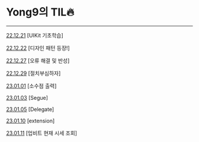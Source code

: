 # Yong9의 TIL🔥


---

[22.12.21](https://github.com/HiImYong99/TIL-Today-I-Learn/blob/main/22.12.21.md) [UIKit 기초학습]

[22.12.22](https://github.com/HiImYong99/TIL-Today-I-Learn/blob/main/22.12.22.md) [디자인 패턴 등장!]

[22.12.27](https://github.com/HiImYong99/TIL-Today-I-Learn/blob/main/22.12.27.md) [오류 해결 및 반성]

[22.12.29](https://github.com/HiImYong99/TIL-Today-I-Learn/blob/main/22.12.29.md) [절치부심하자]

[23.01.01](https://github.com/HiImYong99/TIL-Today-I-Learn/blob/main/23.01.01.md) [소수점 출력]

[23.01.03](https://github.com/HiImYong99/TIL-Today-I-Learn/blob/main/23.01.03%5BSegue%5D.md) [Segue]

[23.01.05](https://github.com/HiImYong99/TIL-Today-I-Learn/blob/main/23.01.05%20%5BDelegate%5D.md) [Delegate]

[23.01.10](https://github.com/HiImYong99/TIL-Today-I-Learn/blob/main/23.01.10%5Bextension%5D.md) [extension]

[23.01.11](https://github.com/HiImYong99/TIL-Today-I-Learn/blob/main/23.01.11%5B%E1%84%8B%E1%85%A5%E1%86%B8%E1%84%87%E1%85%B5%E1%84%90%E1%85%B3%20API%20%E1%84%89%E1%85%A1%E1%84%8B%E1%85%AD%E1%86%BC%20-%20%E1%84%92%E1%85%A7%E1%86%AB%E1%84%8C%E1%85%A2%20%E1%84%89%E1%85%B5%E1%84%89%E1%85%A6%20%E1%84%8C%E1%85%A9%E1%84%92%E1%85%AC%5D%20.md) [업비트 현재 시세 조회]
